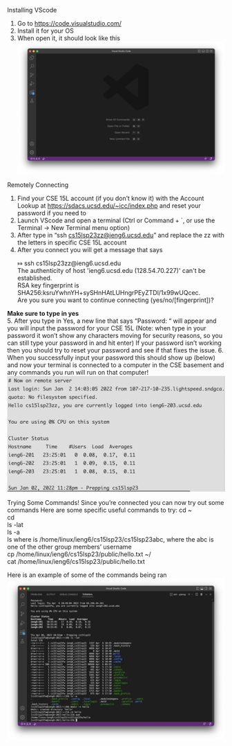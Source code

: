 Installing VScode
  1. Go to https://code.visualstudio.com/
  2. Install it for your OS
  3. When open it, it should look like this
  ![Image](VScode.png)
  
Remotely Connecting
  1. Find your CSE 15L account (if you don’t know it) with the Account Lookup at https://sdacs.ucsd.edu/~icc/index.php and reset your password if you need to
  2. Launch VScode and open a terminal (Ctrl or Command + `, or use the Terminal -> New Terminal menu option)
  3. After type in “ssh cs15lsp23zz@ieng6.ucsd.edu” and replace the zz with the letters in specific CSE 15L account
  4. After you connect you will get a message that says 
      <p> ⤇ ssh cs15lsp23zz@ieng6.ucsd.edu <br>
      The authenticity of host 'ieng6.ucsd.edu (128.54.70.227)' can't be established. <br>
      RSA key fingerprint is SHA256:ksruYwhnYH+sySHnHAtLUHngrPEyZTDl/1x99wUQcec. <br>
      Are you sure you want to continue connecting (yes/no/[fingerprint])? <p>
  **Make sure to type in yes** <br>
  5. After you type in Yes, a new line that says “Password: “ will appear and you will input the 
     password for your CSE 15L (Note: when type in your password it won’t show any characters moving 
     for security reasons, so you can still type your password in and hit enter) If your password isn’t 
     working then you should try to reset your password and see if that fixes the issue.
  6. When you successfully input your password this should show up (below) and now your terminal is connected 
     to a computer in the CSE basement and any commands you run will run on that computer!
     ![Image](login.png)
  
  Trying Some Commands!
  Since you’re connected you can now try out some commands
  Here are some specific useful commands to try:
    cd ~ <br>
    cd <br>
    ls -lat <br>
    ls -a <br>
    ls <directory> where <directory> is /home/linux/ieng6/cs15lsp23/cs15lsp23abc, where the abc is one of the other group members’ username <br>
    cp /home/linux/ieng6/cs15lsp23/public/hello.txt ~/ <br>
    cat /home/linux/ieng6/cs15lsp23/public/hello.txt <br>
  
  Here is an example of some of the commands being ran
  ![Image](Testing.png)
  
  
  
     
